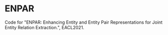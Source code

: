 # ENPAR
Code for "ENPAR: Enhancing Entity and Entity Pair Representations for Joint Entity Relation Extraction.", EACL2021.
